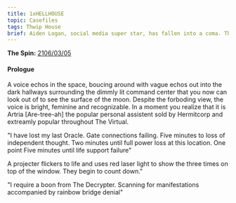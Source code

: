 ```yaml
---
title: 1xHELLHOUSE
topic: Casefiles
tags: Thwip House
brief: Aiden Logan, social media super star, has fallen into a coma. The house is thrown into a mysterious lock down.
---
```


__The Spin:__ [2106/03/05](http://thespin.glitch.me/archive/2108-03-05)

#### Prologue

A voice echos in the space, boucing around with vague echos out into the dark hallways surrounding the dimmly lit command center that you now can look out of to see the surface of the moon. Despite the forboding view, the voice is bright, feminine and recognizable. In a moment you realize that it is Artria [Are-tree-ah] the popular personal assistent sold by Hermitcorp and extreamly popular throughout The Virtual. 

"I have lost my last Oracle. Gate connections failing. Five minutes to loss of independent thought. Two minutes until full power loss at this location. One point Five minutes until life support failure" 

A projecter flickers to life and uses red laser light to show the three times on top of the window. They begin to count down."

"I require a boon from The Decrypter. Scanning for manifestations accompanied by rainbow bridge denial"
